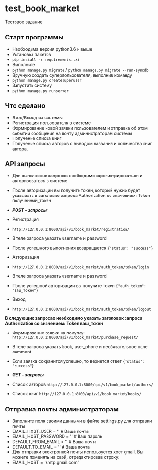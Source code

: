# test_book_market
Тестовое задание

## Старт программы
- Необходима версия python3.6 и выше
- Установка пакетов
- `pip install -r requirements.txt`
- Выполните
- `python manage.py migrate` / `python manage.py migrate --run-syncdb`
-  Вручную создать суперпользователя, выполнив команду
- `python manage.py createsuperuser`
-  Запустить систему
- `python manage.py runserver`

## Что сделано
-  Вход/Выход из системы
-  Регистрация пользователя в системе
-  Формирование новой заявки пользователем и отправка об этом событии сообщения на почту администраторам системы
-  Получение списка книг
-  Получение списка авторов с выводом названий и количества книг автора.

## API запросы
- Для выполнения запросов необходимо зарегистрироваться и авторизоваться в системе
- После авторизации вы получите токен, который нужно будет указывать в заголовке запроса Authorization со значением: Token полученный_токен

- ***POST - запросы:***

-  Регистрация
- `http://127.0.0.1:8000/api/v1/book_market/registration/`
- В теле запроса указать username и password
- После успешного выполнения возвращается `{"status": "success"}`
-  Авторизация
- `http://127.0.0.1:8000/api/v1/book_market/auth_token/token/login`
- В теле запроса указать username и password
- После успешной авторизации вы получите токен `{"auth_token": "ваш_токен"}`
-  Выход
- `http://127.0.0.1:8000/api/v1/book_market/auth_token/token/logout`

**В следующих запросах необходимо указать заголовок запроса Authorization со значением: Token ваш_токен**

-  Формирование заявки на покупку:
`http://127.0.0.1:8000/api/v1/book_market/purchase_request/`
- В теле запроса указать book, user_phone и необязательное поле comment
- Если заявка сохранится успешно, то вернется ответ `{"status": "success"}`

- ***GET - запросы***

-  Список авторов
`http://127.0.0.1:8000/api/v1/book_market/authors/`
-  Список книг
`http://127.0.0.1:8000/api/v1/book_market/books/`

## Отправка почты администраторам
- Заполните поля своими данными в файле settings.py для отправки почты
- EMAIL_HOST_USER = '' # Ваша почта
- EMAIL_HOST_PASSWORD = '' # Ваш пароль
- DEFAULT_FROM_EMAIL = '' # Ваша почта
- DEFAULT_TO_EMAIL = '' # Ваша почта
- Для отправки электронной почты используется хост gmail. Вы можете поменять на свой, отредактировав строку:
- EMAIL_HOST = 'smtp.gmail.com'
